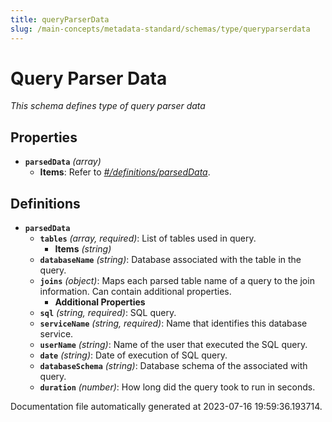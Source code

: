 ```yaml
---
title: queryParserData
slug: /main-concepts/metadata-standard/schemas/type/queryparserdata
---
```


# Query Parser Data

*This schema defines type of query parser data*

## Properties

- **`parsedData`** *(array)*
  - **Items**: Refer to *[#/definitions/parsedData](#definitions/parsedData)*.
## Definitions

- <a id="definitions/parsedData"></a>**`parsedData`**
  - **`tables`** *(array, required)*: List of tables used in query.
    - **Items** *(string)*
  - **`databaseName`** *(string)*: Database associated with the table in the query.
  - **`joins`** *(object)*: Maps each parsed table name of a query to the join information. Can contain additional properties.
    - **Additional Properties**
  - **`sql`** *(string, required)*: SQL query.
  - **`serviceName`** *(string, required)*: Name that identifies this database service.
  - **`userName`** *(string)*: Name of the user that executed the SQL query.
  - **`date`** *(string)*: Date of execution of SQL query.
  - **`databaseSchema`** *(string)*: Database schema of the associated with query.
  - **`duration`** *(number)*: How long did the query took to run in seconds.


Documentation file automatically generated at 2023-07-16 19:59:36.193714.

